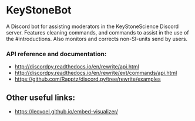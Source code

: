 # KeyStoneBot
A Discord bot for assisting moderators in the KeyStoneScience Discord server.
Features cleaning commands, and commands to assist in the use of the #introductions.
Also monitors and corrects non-SI-units send by users.


### API reference and documentation:
* http://discordpy.readthedocs.io/en/rewrite/api.html
* http://discordpy.readthedocs.io/en/rewrite/ext/commands/api.html
* https://github.com/Rapptz/discord.py/tree/rewrite/examples


## Other useful links:
* https://leovoel.github.io/embed-visualizer/
